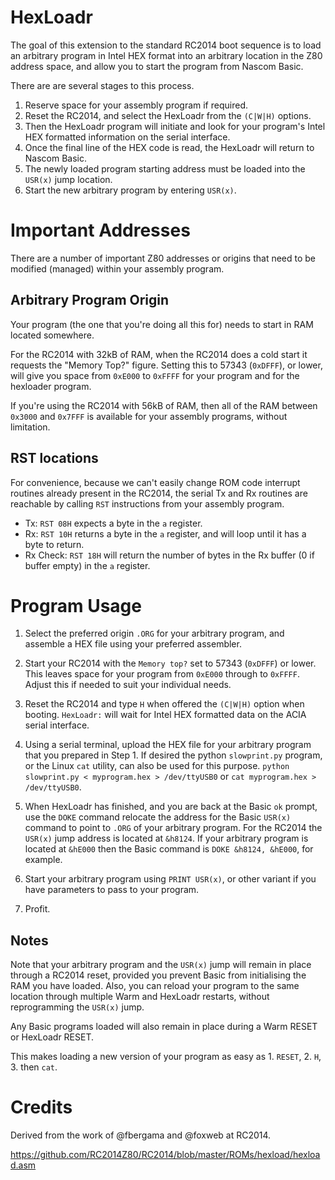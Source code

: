 # HexLoadr

The goal of this extension to the standard RC2014 boot sequence is to load an arbitrary program in Intel HEX format into an arbitrary location in the Z80 address space, and allow you to start the program from Nascom Basic.

There are are several stages to this process.

1. Reserve space for your assembly program if required.
2. Reset the RC2014, and select the HexLoadr from the `(C|W|H)` options.
3. Then the HexLoadr program will initiate and look for your program's Intel HEX formatted information on the serial interface.
4. Once the final line of the HEX code is read, the HexLoadr will return to Nascom Basic.
5. The newly loaded program starting address must be loaded into the `USR(x)` jump location.
6. Start the new arbitrary program by entering `USR(x)`.
    
# Important Addresses

There are a number of important Z80 addresses or origins that need to be modified (managed) within your assembly program.

## Arbitrary Program Origin

Your program (the one that you're doing all this for) needs to start in RAM located somewhere.

For the RC2014 with 32kB of RAM, when the RC2014 does a cold start it requests the "Memory Top?" figure. Setting this to 57343 (`0xDFFF`), or lower, will give you space from `0xE000` to `0xFFFF` for your program and for the hexloader program.

If you're using the RC2014 with 56kB of RAM, then all of the RAM between `0x3000` and `0x7FFF` is available for your assembly programs, without limitation.

## RST locations

For convenience, because we can't easily change ROM code interrupt routines already present in the RC2014, the serial Tx and Rx routines are reachable by calling `RST` instructions from your assembly program.

* Tx: `RST 08H` expects a byte in the `a` register.
* Rx: `RST 10H` returns a byte in the `a` register, and will loop until it has a byte to return.
* Rx Check: `RST 18H` will return the number of bytes in the Rx buffer (0 if buffer empty) in the `a` register.

# Program Usage

1. Select the preferred origin `.ORG` for your arbitrary program, and assemble a HEX file using your preferred assembler.

2. Start your RC2014 with the `Memory top?` set to 57343 (`0xDFFF`) or lower. This leaves space for your program from `0xE000` through to `0xFFFF`. Adjust this if needed to suit your individual needs.

3. Reset the RC2014 and type `H` when offered the `(C|W|H)` option when booting. `HexLoadr:` will wait for Intel HEX formatted data on the ACIA serial interface.

4. Using a serial terminal, upload the HEX file for your arbitrary program that you prepared in Step 1. If desired the python `slowprint.py` program, or the Linux `cat` utility, can also be used for this purpose. `python slowprint.py < myprogram.hex > /dev/ttyUSB0` or `cat myprogram.hex > /dev/ttyUSB0`.

5. When HexLoadr has finished, and you are back at the Basic `ok` prompt, use the `DOKE` command relocate the address for the Basic `USR(x)` command to point to `.ORG` of your arbitrary program. For the RC2014 the `USR(x)` jump address is located at `&h8124`. If your arbitrary program is located at `&hE000` then the Basic command is `DOKE &h8124, &hE000`, for example.

6. Start your arbitrary program using `PRINT USR(x)`, or other variant if you have parameters to pass to your program.

7. Profit.

## Notes

Note that your arbitrary program and the `USR(x)` jump will remain in place through a RC2014 reset, provided you prevent Basic from initialising the RAM you have loaded. Also, you can reload your program to the same location through multiple Warm and HexLoadr restarts, without reprogramming the `USR(x)` jump.

Any Basic programs loaded will also remain in place during a Warm RESET or HexLoadr RESET.

This makes loading a new version of your program as easy as 1. `RESET`, 2. `H`, 3. then `cat`.

# Credits

Derived from the work of @fbergama and @foxweb at RC2014.

https://github.com/RC2014Z80/RC2014/blob/master/ROMs/hexload/hexload.asm



